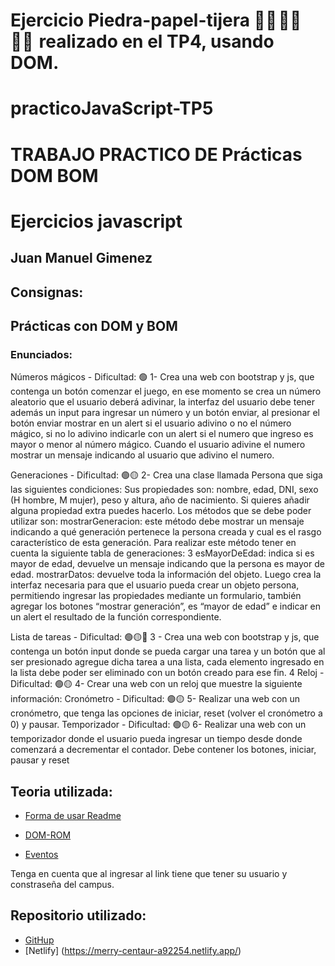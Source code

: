 # Ejercicio Piedra-papel-tijera 👊🏻 ✋🏻 ✌🏻  realizado en el TP4, usando DOM.
# practicoJavaScript-TP5
# TRABAJO PRACTICO DE Prácticas DOM BOM
# Ejercicios javascript

## Juan Manuel Gimenez

## Consignas:
##  Prácticas con DOM y BOM
### Enunciados:

Números mágicos - Dificultad: 🟢
1- Crea una web con bootstrap y js, que contenga un botón comenzar el juego, en
ese momento se crea un número aleatorio que el usuario deberá adivinar, la
interfaz del usuario debe tener además un input para ingresar un número y un
botón enviar, al presionar el botón enviar mostrar en un alert si el usuario adivino
o no el número mágico, si no lo adivino indicarle con un alert si el numero que
ingreso es mayor o menor al número mágico.
Cuando el usuario adivine el numero mostrar un mensaje indicando al usuario que
adivino el numero.


Generaciones - Dificultad: 🟢🟡
2- Crea una clase llamada Persona que siga las siguientes condiciones:
Sus propiedades son: nombre, edad, DNI, sexo (H hombre, M mujer), peso y altura,
año de nacimiento. Si quieres añadir alguna propiedad extra puedes hacerlo.
Los métodos que se debe poder utilizar son:
mostrarGeneracion: este método debe mostrar un mensaje indicando a qué
generación pertenece la persona creada y cual es el rasgo característico de esta
generación.
Para realizar este método tener en cuenta la siguiente tabla de generaciones:
3
esMayorDeEdad: indica si es mayor de edad, devuelve un mensaje indicando que la
persona es mayor de edad.
mostrarDatos: devuelve toda la información del objeto.
Luego crea la interfaz necesaria para que el usuario pueda crear un objeto
persona, permitiendo ingresar las propiedades mediante un formulario, también
agregar los botones “mostrar generación”, es “mayor de edad” e indicar en un alert
el resultado de la función correspondiente.


Lista de tareas - Dificultad: 🟢🟡🔴
3 - Crea una web con bootstrap y js, que contenga un botón input donde se pueda
cargar una tarea y un botón que al ser presionado agregue dicha tarea a una lista,
cada elemento ingresado en la lista debe poder ser eliminado con un botón creado
para ese fin.
4
Reloj - Dificultad: 🟢🟡
4- Crear una web con un reloj que muestre la siguiente información:
Cronómetro - Dificultad: 🟢🟡
5- Realizar una web con un cronómetro, que tenga las opciones de iniciar, reset
(volver el cronómetro a 0) y pausar.
Temporizador - Dificultad: 🟢🟡
6- Realizar una web con un temporizador donde el usuario pueda ingresar un
tiempo desde donde comenzará a decrementar el contador. Debe contener los
botones, iniciar, pausar y reset


## Teoria utilizada: 
- [Forma de usar Readme](https://gist.github.com/earias08/082a432a819eae5dbb8f1a9f878f14c1)

- [DOM-ROM](https://campus.rollingcodeschool.com/mod/url/view.php?id=21702)

- [Eventos](https://campus.rollingcodeschool.com/mod/url/view.php?id=21703)

Tenga en cuenta que al ingresar al link tiene que tener su usuario y constraseña del campus.

## Repositorio utilizado: 
- [GitHup](https://github.com/juanmakorn/tp5Ejercicio3.git)
- [Netlify] (https://merry-centaur-a92254.netlify.app/)
